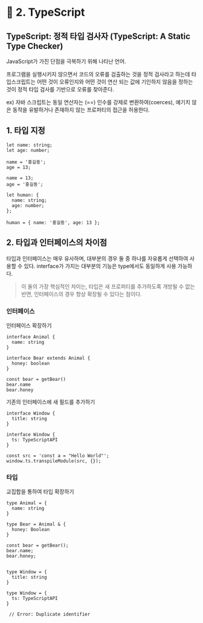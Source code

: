 # 🐣 2. **TypeScript**

## TypeScript: 정적 타입 검사자 (TypeScript: A Static Type Checker)

JavaScript가 가진 단점을 극복하기 위해 나타난 언어.

프로그램을 실행시키지 않으면서 코드의 오류를 검출하는 것을 정적 검사라고 하는데 타입스크립트는 어떤 것이 오류인지와 어떤 것이 연산 되는 값에 기인하지 않음을 정하는 것이 정적 타입 검사를 기반으로 오류를 찾아준다.

ex) 자바 스크립트는 동일 연산자는 (==) 인수를 강제로 변환하여(coerces), 예기치 않은 동작을 유발하거나 존재하지 않는 프로퍼티의 접근을 허용한다.


## 1. 타입 지정
```tsx
let name: string;
let age: number;

name = '홍길동';
age = 13;

name = 13;
age = '홍길동';

let human: {
  name: string;
  age: number;
};

human = { name: '홍길동', age: 13 };
```

## 2. 타입과 인터페이스의 차이점

타입과 인터페이스는 매우 유사하며, 대부분의 경우 둘 중 하나를 자유롭게 선택하여 사용할 수 있다. interface가 가지는 대부분의 기능은 type에서도 동일하게 사용 가능하다. 

> 이 둘의 가장 핵심적인 차이는, 타입은 새 프로퍼티를 추가하도록 개방될 수 없는 반면, 인터페이스의 경우 항상 확장될 수 있다는 점이다.

### 인터페이스

인터페이스 확장하기
```tsx 
interface Animal {
  name: string
}

interface Bear extends Animal {
  honey: boolean
}

const bear = getBear()
bear.name
bear.honey
```

기존의 인터페이스에 새 필드를 추가하기

```tsx 
interface Window {
  title: string
}

interface Window {
  ts: TypeScriptAPI
}

const src = 'const a = "Hello World"';
window.ts.transpileModule(src, {});
```

### 타입

교집합을 통하여 타입 확장하기

```tsx 
type Animal = {
  name: string
}

type Bear = Animal & {
  honey: Boolean
}

const bear = getBear();
bear.name;
bear.honey;
        
```
```tsx
type Window = {
  title: string
}

type Window = {
  ts: TypeScriptAPI
}

 // Error: Duplicate identifier
```
